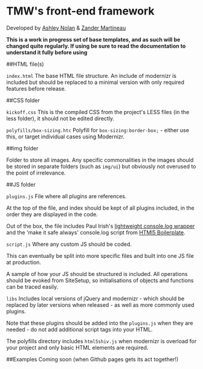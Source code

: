 # TMW's front-end framework

Developed by [Ashley Nolan](https://github.com/dragongraphics) & [Zander Martineau](https://github.com/mrmartineau)

**This is a work in progress set of base templates, and as such will be changed quite regularly.  If using be sure to read the documentation to understand it fully before using**

##HTML file(s)

`index.html` The base HTML file structure.  An include of modernizr is included but should be replaced to a minimal version with only required features before release.


##CSS folder

`kickoff.css` This is the compiled CSS from the project's LESS files (in the less folder), it should not be edited directly.

`polyfills/box-sizing.htc` Polyfill for `box-sizing:border-box;` - either use this, or target individual cases using Modernizr.

##img folder

Folder to store all images. Any specific commonalities in the images should be stored in separate folders (such as `img/ui`) but obviously not overused to the point of irrelevance.

##JS folder

`plugins.js` File where all plugins are references.

At the top of the file, and index should be kept of all plugins included, in the order they are displayed in the code.

Out of the box, the file includes Paul Irish's [lightweight console.log wrapper](http://paulirish.com/2009/log-a-lightweight-wrapper-for-consolelog/) and the 'make it safe always' console.log script from [HTMl5 Boilerplate](http://html5boilerplate.com/).

`script.js` Where any custom JS should be coded.

This can eventually be split into more specific files and built into one JS file at production.

A sample of how your JS should be structured is included.  All operations should be evoked from SiteSetup, so initialisations of objects and functions can be traced easily.

`libs` Includes local versions of jQuery and modernizr - which should be replaced by later versions when released - as well as more commonly used plugins.

Note that these plugins should be added into the `plugins.js` when they are needed - do not add additional script tags into your HTML.

The polyfills directory includes `html5shiv.js` when modernizr is overload for your project and only basic HTML elements are required.

##Examples
Coming soon (when Github pages gets its act together!)
